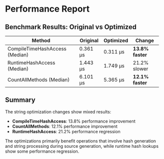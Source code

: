 # Performance Report

## Benchmark Results: Original vs Optimized

| Method | Original | Optimized | Change |
|--------|----------|-----------|---------|
| CompileTimeHashAccess (Median) | 0.361 μs | 0.311 μs | **13.8% faster** |
| RuntimeHashAccess (Median) | 1.443 μs | 1.749 μs | 21.2% slower |
| CountAllMethods (Median) | 6.101 μs | 5.365 μs | **12.1% faster** |

## Summary

The string optimization changes show mixed results:
- **CompileTimeHashAccess**: 13.8% performance improvement 
- **CountAllMethods**: 12.1% performance improvement
- **RuntimeHashAccess**: 21.2% performance regression

The optimizations primarily benefit operations that involve hash generation and string processing during source generation, while runtime hash lookups show some performance regression.